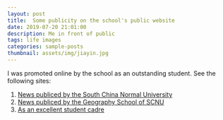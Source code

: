 ```yaml
---
layout: post
title:  Some publicity on the school's public website
date: 2019-07-20 21:01:00
description: Me in front of public
tags: life images
categories: sample-posts
thumbnail: assets/img/jiayin.jpg
---
```


I was promoted online by the school as an outstanding student.
See the following sites:
1. [News publiced by the South China Normal University](https://mp.weixin.qq.com/s?__biz=MzA5NTYyNDgxMQ==&mid=2653775267&idx=1&sn=267900e3d9129faa537709c5958d5f51&chksm=8b654ea7bc12c7b13c526fbbac6389f477103694fbd097f2486039cac2b9647922a8dcc04742&mpshare=1&scene=24&srcid=0620z0UJzqmpc6JOT6ujZP8I&sharer_sharetime=1624201917229&sharer_shareid=1cc7b913ec36648a5974e133c0e564c3#rd)
2. [News publiced by the Geography School of SCNU](https://mp.weixin.qq.com/s?__biz=MzAwODQ1MTc5Mg==&mid=2247489005&idx=1&sn=527e0b430ed7e151acbd68d4aa0a7b93&chksm=9b6ff652ac187f44503a462d18f426ca417b411d38c71119588a1c86b84d4ba98ca63d594084&mpshare=1&scene=24&srcid=1113CD0zDkELrCDh6hM7ivff&sharer_sharetime=1605279435507&sharer_shareid=1cc7b913ec36648a5974e133c0e564c3#rd)
3. [As an excellent student cadre](http://mp.weixin.qq.com/s?__biz=MzA5NTYyNDgxMQ==&mid=2653733712&idx=1&sn=9f7d71c75b1e960be97e85e2ae3135ac&chksm=8b64e854bc13614257a72c9a8f58b86056d224729227c09949ab92b2f4cdd02febabd0ced457&mpshare=1&scene=1&srcid=&sharer_sharetime=1593007624128&sharer_shareid=f8dd1e3435d269bb78179521098006f9#rd)